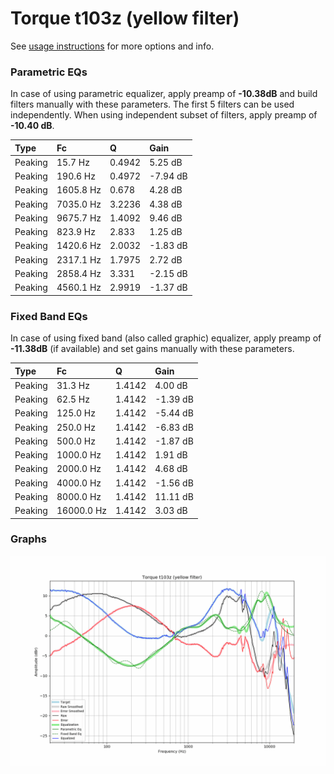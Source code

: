 # Torque t103z (yellow filter)
See [usage instructions](https://github.com/jaakkopasanen/AutoEq#usage) for more options and info.

### Parametric EQs
In case of using parametric equalizer, apply preamp of **-10.38dB** and build filters manually
with these parameters. The first 5 filters can be used independently.
When using independent subset of filters, apply preamp of **-10.40 dB**.

| Type    | Fc        |      Q | Gain     |
|:--------|:----------|:-------|:---------|
| Peaking | 15.7 Hz   | 0.4942 | 5.25 dB  |
| Peaking | 190.6 Hz  | 0.4972 | -7.94 dB |
| Peaking | 1605.8 Hz | 0.678  | 4.28 dB  |
| Peaking | 7035.0 Hz | 3.2236 | 4.38 dB  |
| Peaking | 9675.7 Hz | 1.4092 | 9.46 dB  |
| Peaking | 823.9 Hz  | 2.833  | 1.25 dB  |
| Peaking | 1420.6 Hz | 2.0032 | -1.83 dB |
| Peaking | 2317.1 Hz | 1.7975 | 2.72 dB  |
| Peaking | 2858.4 Hz | 3.331  | -2.15 dB |
| Peaking | 4560.1 Hz | 2.9919 | -1.37 dB |

### Fixed Band EQs
In case of using fixed band (also called graphic) equalizer, apply preamp of **-11.38dB**
(if available) and set gains manually with these parameters.

| Type    | Fc         |      Q | Gain     |
|:--------|:-----------|:-------|:---------|
| Peaking | 31.3 Hz    | 1.4142 | 4.00 dB  |
| Peaking | 62.5 Hz    | 1.4142 | -1.39 dB |
| Peaking | 125.0 Hz   | 1.4142 | -5.44 dB |
| Peaking | 250.0 Hz   | 1.4142 | -6.83 dB |
| Peaking | 500.0 Hz   | 1.4142 | -1.87 dB |
| Peaking | 1000.0 Hz  | 1.4142 | 1.91 dB  |
| Peaking | 2000.0 Hz  | 1.4142 | 4.68 dB  |
| Peaking | 4000.0 Hz  | 1.4142 | -1.56 dB |
| Peaking | 8000.0 Hz  | 1.4142 | 11.11 dB |
| Peaking | 16000.0 Hz | 1.4142 | 3.03 dB  |

### Graphs
![](./Torque%20t103z%20(yellow%20filter).png)